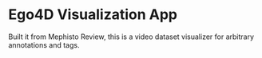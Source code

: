 # Ego4D Visualization App

Built it from Mephisto Review, this is a video dataset visualizer for arbitrary annotations and tags.
